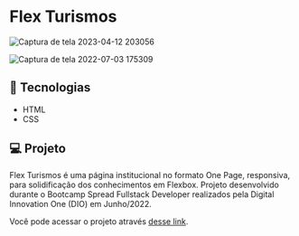 # Flex Turismos

![Captura de tela 2023-04-12 203056](https://user-images.githubusercontent.com/94997593/231608000-c6aa2406-8fad-4a3c-9a5a-aa776eeff32a.png)


![Captura de tela 2022-07-03 175309](https://user-images.githubusercontent.com/94997593/177056950-57891768-13bc-41b9-aff6-423807961a8d.gif)


## 🚀 Tecnologias
- HTML
- CSS


## 💻 Projeto
Flex Turismos é uma página institucional no formato One Page, responsiva, para solidificação dos conhecimentos em Flexbox. Projeto desenvolvido durante o Bootcamp Spread Fullstack Developer realizados pela Digital Innovation One (DIO) em Junho/2022.

Você pode acessar o projeto através [desse link](https://flex-turismo-seven.vercel.app/).
